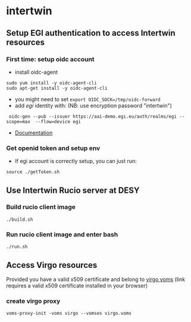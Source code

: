 # intertwin

## Setup EGI authentication to access Intertwin resources

### First time: setup oidc account

- install oidc-agent
```
sudo yum install -y oidc-agent-cli
sudo apt-get install -y oidc-agent-cli
```
- you might need to set ```export OIDC_SOCK=/tmp/oidc-forward```
- add *egi* identity with: (NB:  use encryption password "intertwin")
```
 oidc-gen --pub --issuer https://aai-demo.egi.eu/auth/realms/egi --scope=max  --flow=device egi
```
- [Documentation](https://indigo-dc.gitbook.io/oidc-agent/)

### Get openid token and setup env

- If egi account is correctly setup, you can just run:
```
source ./getToken.sh
```

## Use Intertwin Rucio server at DESY

### Build rucio client image

```
./build.sh
```

### Run rucio client image and enter bash

```
./run.sh
```

## Access Virgo resources

Provided you have a valid x509 certificate and belong to [virgo voms](https://voms.cnaf.infn.it:8443/voms/virgo) (link requires a valid x509 certificate installed in your browser)

### create virgo proxy

```
voms-proxy-init -voms virgo --vomses virgo.voms 
```
